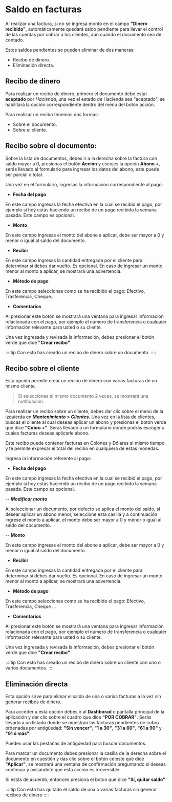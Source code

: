 # Saldo en facturas

Al realizar una factura, si no se ingresa monto en el campo **"Dinero recibido"**, automáticamente quedará saldo pendiente para llevar el control de las cuentas por cobrar a los clientes, aún cuando el documento sea de contado.

Estos saldos pendientes se pueden eliminar de dos maneras:

- Recibo de dinero.
- Eliminación directa.

## Recibo de dinero

Para realizar un recibo de dinero, primero el documento debe estar **aceptado** por *Hacienda*, una vez el estado de Hacienda sea "aceptado", se habilitará la opción correspondiente dentro del menú del botón acción.

Para realizar un recibo tenemos dos formas:

- Sobre el documento.
- Sobre el cliente.

## Recibo sobre el documento:

Sobre la lista de documentos, debes ir a la derecha sobre la factura con saldo mayor a 0, presionas el botón **Acción** y escojes la opción **Abono +**, serás llevado al formulario para ingresar los datos del abono, este puede ser parcial o total.

Una vez en el formulario, ingresas la informacion correspondiente al pago:

- **Fecha del pago**

En este campo ingresas la fecha efectiva en la cual se recibió el pago, por ejemplo si hoy estás haciendo un recibo de un pago recibido la semana pasada. Este campo es opcional.

- **Monto**

En este campo ingresas el monto del abono a aplicar, debe ser mayor a 0 y menor o igual al saldo del documento.

- **Recibir**

En este campo ingresas la cantidad entregada por el cliente para determinar si debes dar vuelto. Es opcional. En caso de ingresar un monto menor al monto a aplicar, se mostrará una advertencia.

- **Método de pago**

En este campo seleccionas como se ha recibido el pago: Efectivo, Trasferencia, Cheque...

- **Comentarios**

Al presionar este botón se mostrará una ventana para ingresar información relacionada con el pago, por ejemplo el número de transferencia o cualquier información relevante para usted o su cliente.


Una vez ingresada y revisada la información, debes presionar el botón verde que dice **"Crear recibo"**


::::tip
Con esto has creado un recibo de dinero sobre un documento.
::::

## Recibo sobre el cliente

Esta opción permite crear un recibo de dinero con varias facturas de un mismo cliente.

> Si seleccionas el mismo documento 2 veces, se mostrará una notificación.

Para realizar un recibo sobre un cliente, debes dar clic sobre el menú de la izquierda en ***Mantenimiento > Clientes***. Una vez en la lista de clientes, buscas el cliente al cual deseas aplicar un abono y presionas el botón verde que dice **"Cobro +"**. Serás llevado a un formulario donde podrás escoger a cuales facturas deseas aplicarle abono.

Este recibo puede contener facturas en Colones y Dólares al mismo tiempo y te permite expresar el total del recibo en cualquiera de estas monedas.

Ingresa la información referente al pago:

- **Fecha del pago**

En este campo ingresas la fecha efectiva en la cual se recibió el pago, por ejemplo si hoy estás haciendo un recibo de un pago recibido la semana pasada. Este campo es opcional.

-- ***Modificar monto***
 
Al seleccionar un documento, por defecto se aplica el monto del saldo, si desear aplicar un abono menor, seleccione esta casilla y a continuación ingrese el monto a aplicar, el monto debe ser mayor a 0 y menor o igual al saldo del documento.

-- **Monto**

En este campo ingresas el monto del abono a aplicar, debe ser mayor a 0 y menor o igual al saldo del documento.

- **Recibir**

En este campo ingresas la cantidad entregada por el cliente para determinar si debes dar vuelto. Es opcional. En caso de ingresar un monto menor al monto a aplicar, se mostrará una advertencia.

- **Método de pago**

En este campo seleccionas como se ha recibido el pago: Efectivo, Trasferencia, Cheque ...

- **Comentarios**

Al presionar este botón se mostrará una ventana para ingresar información relacionada con el pago, por ejemplo el número de transferencia o cualquier información relevante para usted o su cliente.


Una vez ingresada y revisada la información, debes presionar el botón verde que dice **"Crear recibo"**

::::tip
Con esto has creado un recibo de dinero sobre un cliente con uno o varios documentos.
::::

## Eliminación directa

Esta opción sirve para elimar el saldo de una o varias facturas a la vez sin generar recibos de dinero.

Para acceder a esta opción debes ir al **Dashborad** o pantalla principal de la aplicación y dar clic sobre el cuadro que dice **"POR COBRAR"**.
Serás llevado a un listado donde se muestran las facturas pendientes de cobro ordenadas por antigüedad: **"Sin vencer"**, **"1 a 30"**, **"31 a 60"**, **"61 a 90"** y **"91 ó más"**.

Puedes usar las pestañas de antigúedad para buscar documentos.

Para marcar un documento debes presionar la casilla de la derecha sobre el documento en cuestión y das clic sobre el botón celeste que dice **"Aplicar"**, se mostrará una ventana de confirmación preguntando si deseas continuar y avisándote que esta acción es irreversible.

Si estás de acuerdo, entonces presiona el boton que dice **"Sí, quitar saldo"**


::::tip
Con esto has quitado el saldo de una o varias facturas sin generar recibos de dinero
::::
